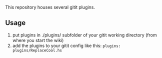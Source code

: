 This repository houses several gitit plugins.

## Usage
1. put plugins in ./plugins/ subfolder of your gitit working directory (from where you start the wiki)
1. add the plugins to your gitit config like this: `plugins: plugins/ReplaceCool.hs`